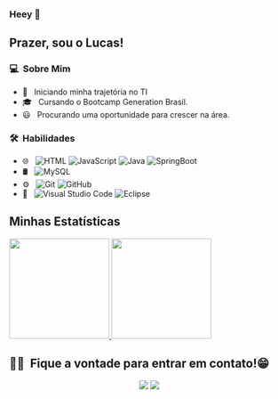 ### Heey 👋

## Prazer, sou o Lucas!

### 💻 &nbsp;Sobre Mim 

- 🤔 &nbsp; Iniciando minha trajetória no TI
- 🎓 &nbsp; Cursando o Bootcamp Generation Brasil.
- 😃 &nbsp; Procurando uma oportunidade para crescer na área.


### 🛠 &nbsp;Habilidades

- 🌐 &nbsp;
  ![HTML](https://img.shields.io/badge/-HTML-333333?style=flat&logo=HTML5)
  ![JavaScript](https://img.shields.io/badge/-JavaScript-333333?style=flat&logo=javascript)
  ![Java](https://img.shields.io/badge/-Java-333333?style=flat&logo=java)
  ![SpringBoot](https://img.shields.io/badge/Spring-333333?style=flat&logo=spring)
- 🛢 &nbsp;
  ![MySQL](https://img.shields.io/badge/MySql-333333?style=flat&logo=mysql)
- ⚙️ &nbsp;
  ![Git](https://img.shields.io/badge/-Git-333333?style=flat&logo=git)
  ![GitHub](https://img.shields.io/badge/-GitHub-333333?style=flat&logo=github)
- 🔧 &nbsp;
  ![Visual Studio Code](https://img.shields.io/badge/-Visual%20Studio%20Code-333333?style=flat&logo=visual-studio-code&logoColor=007ACC)
  ![Eclipse](https://img.shields.io/badge/Eclipse-333333?style=flat&logo=eclipse)

## Minhas Estatísticas
<p>
<a href="https://github.com/LucasEscaler">
  <img height="180em" src="https://github-readme-stats.vercel.app/api?username=LucasEscaler&show_icons=true&theme=radical" />
  <img height="180em" src="https://github-readme-stats-eight-theta.vercel.app/api/top-langs/?username=LucasEscaler&theme=radical&layout=compact&exclude_lang=java+r" />
</a>
</p>


##  🤝🏻 &nbsp;Fique a vontade para entrar em contato!😁

<p align="center">
<a href="https://www.linkedin.com/in/vin%C3%ADcius-roberto-7738411a2/"><img src="https://img.shields.io/badge/-Vinícius%20França-0077B5?style=flat-square&logo=Linkedin&logoColor=white"/></a>
<a href="mailto:vinicius.rob2002@gmail.com"><img src="https://img.shields.io/badge/-Vinícius França-D14836?style=flat-square&logo=Gmail&logoColor=white"/></a>
